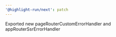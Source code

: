 ```yaml
---
'@highlight-run/next': patch
---
```


Exported new pageRouterCustomErrorHandler and appRouterSsrErrorHandler
